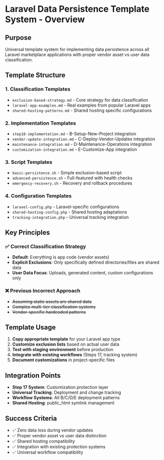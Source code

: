 # Laravel Data Persistence Template System - Overview

## Purpose
Universal template system for implementing data persistence across all Laravel marketplace applications with proper vendor asset vs user data classification.

## Template Structure

### 1. Classification Templates
- `exclusion-based-strategy.md` - Core strategy for data classification
- `laravel-app-examples.md` - Real examples from popular Laravel apps
- `shared-hosting-patterns.md` - Shared hosting specific configurations

### 2. Implementation Templates
- `step18-implementation.md` - B-Setup-New-Project integration
- `vendor-update-integration.md` - C-Deploy-Vendor-Updates integration
- `maintenance-integration.md` - D-Maintenance-Operations integration
- `customization-integration.md` - E-Customize-App integration

### 3. Script Templates
- `basic-persistence.sh` - Simple exclusion-based script
- `advanced-persistence.sh` - Full-featured with health checks
- `emergency-recovery.sh` - Recovery and rollback procedures

### 4. Configuration Templates
- `laravel-config.php` - Laravel-specific configurations
- `shared-hosting-config.php` - Shared hosting adaptations
- `tracking-integration.php` - Universal tracking integration

## Key Principles

### ✅ Correct Classification Strategy
- **Default**: Everything is app code (vendor assets)
- **Explicit Exclusions**: Only specifically defined directories/files are shared data
- **User Data Focus**: Uploads, generated content, custom configurations only

### ❌ Previous Incorrect Approach
- ~~Assuming static assets are shared data~~
- ~~Complex multi-tier classification systems~~
- ~~Vendor-specific hardcoded patterns~~

## Template Usage

1. **Copy appropriate template** for your Laravel app type
2. **Customize exclusion lists** based on actual user data
3. **Test with staging environment** before production
4. **Integrate with existing workflows** (Steps 17, tracking system)
5. **Document customizations** in project-specific files

## Integration Points

- **Step 17 System**: Customization protection layer
- **Universal Tracking**: Deployment and change tracking
- **Workflow Systems**: All B/C/D/E deployment patterns
- **Shared Hosting**: public_html symlink management

## Success Criteria

- ✅ Zero data loss during vendor updates
- ✅ Proper vendor asset vs user data distinction
- ✅ Shared hosting compatibility
- ✅ Integration with existing protection systems
- ✅ Universal workflow compatibility
